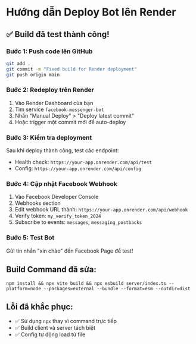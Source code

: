 # Hướng dẫn Deploy Bot lên Render

## ✅ Build đã test thành công!

### Bước 1: Push code lên GitHub
```bash
git add .
git commit -m "Fixed build for Render deployment"
git push origin main
```

### Bước 2: Redeploy trên Render
1. Vào Render Dashboard của bạn
2. Tìm service `facebook-messenger-bot`
3. Nhấn "Manual Deploy" > "Deploy latest commit"
4. Hoặc trigger một commit mới để auto-deploy

### Bước 3: Kiểm tra deployment
Sau khi deploy thành công, test các endpoint:
- Health check: `https://your-app.onrender.com/api/test`
- Config: `https://your-app.onrender.com/api/config`

### Bước 4: Cập nhật Facebook Webhook
1. Vào Facebook Developer Console
2. Webhooks section
3. Edit webhook URL thành: `https://your-app.onrender.com/api/webhook`
4. Verify token: `my_verify_token_2024`
5. Subscribe to events: `messages`, `messaging_postbacks`

### Bước 5: Test Bot
Gửi tin nhắn "xin chào" đến Facebook Page để test!

## Build Command đã sửa:
```
npm install && npx vite build && npx esbuild server/index.ts --platform=node --packages=external --bundle --format=esm --outdir=dist
```

## Lỗi đã khắc phục:
- ✅ Sử dụng `npx` thay vì command trực tiếp
- ✅ Build client và server tách biệt
- ✅ Config tự động load từ file